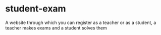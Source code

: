 # student-exam
A website through which you can register as a teacher or as a student, a teacher makes exams and a student solves them
